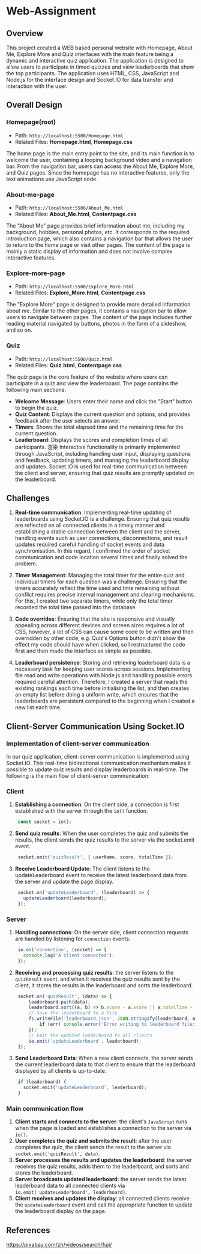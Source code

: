 # Web-Assignment

## Overview
This project created a WEB based personal website with Homepage, About Me, Explore More and Quiz interfaces with the main feature being a dynamic and interactive quiz application. The application is designed to allow users to participate in timed quizzes and view leaderboards that show the top participants. The application uses HTML, CSS, JavaScript and Node.js for the interface design and Socket.IO for data transfer and interaction with the user.

## Overall Design

### Homepage(root)
* Path: `http://localhost:5500/Homepage.html`
* Related Files: **Homepage.html**, **Homepage.css**

The home page is the main entry point to the site, and its main function is to welcome the user, containing a looping background video and a navigation bar. From the navigation bar, users can access the About Me, Explore More, and Quiz pages. Since the homepage has no interactive features, only the text animations use JavaScript code.

### About-me-page
* Path: `http://localhost:5500/About_Me.html`
* Related Files: **About_Me.html**, **Contentpage.css**

The "About Me" page provides brief information about me, including my background, hobbies, personal photos, etc. It corresponds to the required introduction page, which also contains a navigation bar that allows the user to return to the home page or visit other pages. The content of the page is mainly a static display of information and does not involve complex interactive features.

### Explore-more-page
* Path: `http://localhost:5500/Explore_More.html`
* Related Files: **Explore_More.html**, **Contentpage.css**

The "Explore More" page is designed to provide more detailed information about me. Similar to the other pages, it contains a navigation bar to allow users to navigate between pages. The content of the page includes further reading material navigated by buttons, photos in the form of a slideshow, and so on.

### Quiz
* Path: `http://localhost:5500/Quiz.html`
* Related Files: **Quiz.html**, **Contentpage.css**

The quiz page is the core feature of the website where users can participate in a quiz and view the leaderboard. The page contains the following main sections:

- **Welcome Message**: Users enter their name and click the "Start" button to begin the quiz.
- **Quiz Content**: Displays the current question and options, and provides feedback after the user selects an answer.
- **Timers**: Shows the total elapsed time and the remaining time for the current question.
- **Leaderboard**: Displays the scores and completion times of all participants.
渲染
Interactive functionality is primarily implemented through JavaScript, including handling user input, displaying questions and feedback, updating timers, and managing the leaderboard display and updates. Socket.IO is used for real-time communication between the client and server, ensuring that quiz results are promptly updated on the leaderboard.

## Challenges
1. **Real-time communication**: Implementing real-time updating of leaderboards using Socket.IO is a challenge. Ensuring that quiz results are reflected on all connected clients in a timely manner and establishing a stable connection between the client and the server, handling events such as user connections, disconnections, and result updates required careful handling of socket events and data synchronisation. In this regard, I confirmed the order of socket communication and code location several times and finally solved the problem.

2. **Timer Management**: Managing the total timer for the entire quiz and individual timers for each question was a challenge. Ensuring that the timers accurately reflect the time used and time remaining without conflict requires precise interval management and clearing mechanisms. For this, I created two separate timers, while only the total timer recorded the total time passed into the database.

3. **Code overrides**: Ensuring that the site is responsive and visually appealing across different devices and screen sizes requires a lot of CSS, however, a lot of CSS can cause some code to be written and then overridden by other code, e.g. Quiz's Options button didn't show the effect my code should have when clicked, so I restructured the code first and then made the interface as simple as possible.

4. **Leaderboard persistence**: Storing and retrieving leaderboard data is a necessary task for keeping user scores across sessions. Implementing file read and write operations with Node.js and handling possible errors required careful attention. Therefore, I created a server that reads the existing rankings each time before initialising the list, and then creates an empty list before doing a uniform write, which ensures that the leaderboards are persistent compared to the beginning when I created a new list each time.

## Client-Server Communication Using Socket.IO

### Implementation of client-server communication

In our quiz application, client-server communication is implemented using Socket.IO. This real-time bidirectional communication mechanism makes it possible to update quiz results and display leaderboards in real-time. The following is the main flow of client-server communication:

### Client

1. **Establishing a connection**: On the client side, a connection is first established with the server through the `io()` function.
   ```javascript
    const socket = io();
   ```

2. **Send quiz results**: When the user completes the quiz and submits the results, the client sends the quiz results to the server via the socket.emit event.
   ```javascript
    socket.emit('quizResult', { userName, score, totalTime });
   ```

3. **Receive Leaderboard Update**: The client listens to the updateLeaderboard event to receive the latest leaderboard data from the server and update the page display.
   ```javascript
    socket.on('updateLeaderboard', (leaderboard) => {
      updateLeaderboard(leaderboard);
    });
   ```

### Server

1. **Handling connections**: On the server side, client connection requests are handled by listening for `connection` events.
   ```javascript
    io.on('connection', (socket) => {
      console.log('A client connected');
    });
   ```
2. **Receiving and processing quiz results**: the server listens to the `quizResult` event, and when it receives the quiz results sent by the client, it stores the results in the leaderboard and sorts the leaderboard.
   ```javascript
    socket.on('quizResult', (data) => {
        leaderboard.push(data);
        leaderboard.sort((a, b) => b.score - a.score || a.totalTime - b.totalTime);
        // Save the leaderboard to a file
        fs.writeFile('leaderboard.json', JSON.stringify(leaderboard, null, 2), (err) => {
            if (err) console.error('Error writing to leaderboard file:', err);
        });
        // Emit the updated leaderboard to all clients
        io.emit('updateLeaderboard', leaderboard);
    });
   ```
3. **Send Leaderboard Data**: When a new client connects, the server sends the current leaderboard data to that client to ensure that the leaderboard displayed by all clients is up-to-date.
   ```javascript
    if (leaderboard) {
      socket.emit('updateLeaderboard', leaderboard);
    }
   ```

### Main communication flow
1. **Client starts and connects to the server**: the client's `JavaScript` runs when the page is loaded and establishes a connection to the server via `io()`.
2. **User completes the quiz and submits the result**: after the user completes the quiz, the client sends the result to the server via `socket.emit('quizResult', data)`.
3. **Server processes the results and updates the leaderboard**: the server receives the quiz results, adds them to the leaderboard, and sorts and stores the leaderboard.
4. **Server broadcasts updated leaderboard**: the server sends the latest leaderboard data to all connected clients via `io.emit('updateLeaderboard', leaderboard)`.
5. **Client receives and updates the display**: all connected clients receive the `updateLeaderboard` event and call the appropriate function to update the leaderboard display on the page.

## References
https://pixabay.com/zh/videos/search/fuji/